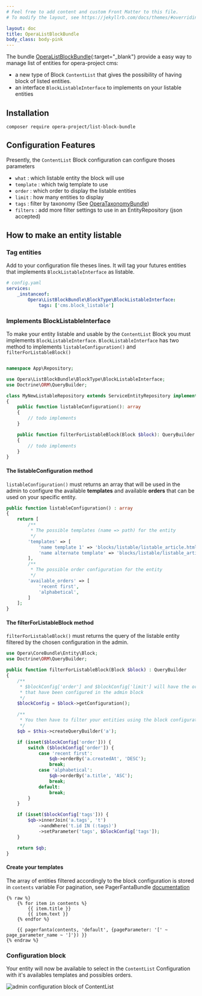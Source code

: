 ```yaml
---
# Feel free to add content and custom Front Matter to this file.
# To modify the layout, see https://jekyllrb.com/docs/themes/#overriding-theme-defaults

layout: doc
title: OperaListBlockBundle
body_class: body-pink
---
```


The bundle [OperaListBlockBundle](https://github.com/opera-project/OperaListBlockBundle){:target="_blank"} provide a easy way to manage list of entities for opera-project cms:
- a new type of Block `ContentList` that gives the possibility of having block of listed entities.
- an interface `BlockListableInterface` to implements on your listable entities

## Installation

````
composer require opera-project/list-block-bundle
````

## Configuration Features

Presently, the `ContentList` Block configuration can configure thoses parameters

- `what` : which listable entity the block will use
- `template` : which twig template to use
- `order` : which order to display the listable entities
- `limit` : how many entities to display
- `tags` : filter by taxonomy (See [OperaTaxonomyBundle](OperaTaxonomyBundle))
- `filters` : add more filter settings to use in an EntityRepository (json accepted)

## How to make an entity listable

### Tag entities

Add to your configuration file theses lines. It will tag your futures entities that implements `BlockListableInterface` as listable.

```yaml
# config.yaml
services:
    _instanceof:
        Opera\ListBlockBundle\BlockType\BlockListableInterface:
            tags: ['cms.block_listable']
```

### Implements BlockListableInterface

To make your entity listable and usable by the `ContentList` Block you must implements `BlockListableInterface`.
`BlockListableInterface` has two method to implements `listableConfiguration()` and `filterForListableBlock()`

```php

namespace App\Repository;

use Opera\ListBlockBundle\BlockType\BlockListableInterface;
use Doctrine\ORM\QueryBuilder;

class MyNewListableRepository extends ServiceEntityRepository implements BlockListableInterface
{
    public function listableConfiguration(): array 
    {
        // todo implements
    }

    public function filterForListableBlock(Block $block): QueryBuilder
    { 
        // todo implements
    }
}

```

#### The listableConfiguration method

`listableConfiguration()` must returns an array that will be used in the admin to configure the available **templates** and available **orders** that can be used on your specific entity.

```php
public function listableConfiguration() : array 
{
    return [
        /**
         * The possible templates (name => path) for the entity
         */
        'templates' => [
            'name template 1' => 'blocks/listable/listable_article.html.twig',
            'name alternate template' => 'blocks/listable/listable_article_alternate.html.twig',
        ],
        /**
         * The possible order configuration for the entity
         */
        'available_orders' => [
            'recent first',
            'alphabetical',
        ]
    ];
}
```

#### The filterForListableBlock method

`filterForListableBlock()` must returns the query of the listable entity filtered by the chosen configuration in the admin.

```php
use Opera\CoreBundle\Entity\Block;
use Doctrine\ORM\QueryBuilder;

public function filterForListableBlock(Block $block) : QueryBuilder 
{
    /**
     * $blockConfig['order'] and $blockConfig['limit'] will have the order and limit
     * that have been configured in the admin block
     */
    $blockConfig = $block->getConfiguration();

    /**
     * You then have to filter your entities using the block configuration
     */
    $qb = $this->createQueryBuilder('a');

    if (isset($blockConfig['order'])) {
        switch ($blockConfig['order']) {
            case 'recent first':
                $qb->orderBy('a.createdAt', 'DESC');
                break;
            case 'alphabetical':
                $qb->orderBy('a.title', 'ASC');
                break;
            default:
                break;
        }
    }

    if (isset($blockConfig['tags'])) {
        $qb->innerJoin('a.tags', 't')
            ->andWhere('t.id IN (:tags)')
            ->setParameter('tags', $blockConfig['tags']);
    }

    return $qb;
}
```

#### Create your templates

The array of entities filtered accordingly to the block configuration is stored in `contents` variable
For pagination, see PagerFantaBundle [documentation](https://github.com/whiteoctober/WhiteOctoberPagerfantaBundle)

```twig
{% raw %}
    {% for item in contents %}
        {{ item.title }}
        {{ item.text }}
    {% endfor %}

    {{ pagerfanta(contents, 'default', {pageParameter: '[' ~ page_parameter_name ~ ']'}) }}
{% endraw %}
```

### Configuration block

Your entity will now be available to select in the `ContentList` Configuration with it's availables templates and possibles orders.

![admin configuration block of ContentList](images/OperaListBlockBundle/config.png)
